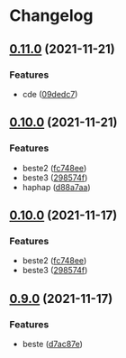 # Changelog

## [0.11.0](https://www.github.com/kalosisz/git-workshop/compare/v0.10.0...v0.11.0) (2021-11-21)


### Features

* cde ([09dedc7](https://www.github.com/kalosisz/git-workshop/commit/09dedc73c3b78afd92ae774c91a817d312d42cbc))

## [0.10.0](https://www.github.com/kalosisz/git-workshop/compare/v0.9.0...v0.10.0) (2021-11-21)


### Features

* beste2 ([fc748ee](https://www.github.com/kalosisz/git-workshop/commit/fc748eef4a222ba33114fe9cc4023c184f0297c3))
* beste3 ([298574f](https://www.github.com/kalosisz/git-workshop/commit/298574fbd3743f41cc132e511a8604a9747eb68c))
* haphap ([d88a7aa](https://www.github.com/kalosisz/git-workshop/commit/d88a7aabe7827ceb33c517ff7130459aa3ad234c))

## [0.10.0](https://www.github.com/kalosisz/git-workshop/compare/v0.9.0...v0.10.0) (2021-11-17)


### Features

* beste2 ([fc748ee](https://www.github.com/kalosisz/git-workshop/commit/fc748eef4a222ba33114fe9cc4023c184f0297c3))
* beste3 ([298574f](https://www.github.com/kalosisz/git-workshop/commit/298574fbd3743f41cc132e511a8604a9747eb68c))

## [0.9.0](https://www.github.com/kalosisz/git-workshop/compare/v0.8.0...v0.9.0) (2021-11-17)


### Features

* beste ([d7ac87e](https://www.github.com/kalosisz/git-workshop/commit/d7ac87ebc463684e7ccfb8df594a1246d2dd340f))
